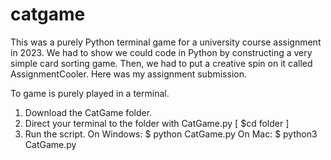 # catgame
This was a purely Python terminal game for a university course assignment in 2023.
We had to show we could code in Python by constructing a very simple card sorting game.
Then, we had to put a creative spin on it called AssignmentCooler.
Here was my assignment submission.

To game is purely played in a terminal.
1. Download the CatGame folder.
2. Direct your terminal to the folder with CatGame.py [ $cd folder ]
2. Run the script.
    On Windows: $ python CatGame.py
    On Mac: $ python3 CatGame.py
